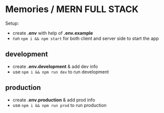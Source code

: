 # Memories / MERN FULL STACK

Setup:
- create **.env** with help of **.env.example** 
- run ```npm i && npm start``` for both client and server side to start the app
## development
- create **.env.development** & add dev info
- use ```npm i && npm run dev``` to run development
## production
- create **.env.production** & add prod info
- use ```npm i && npm run prod``` to run production
